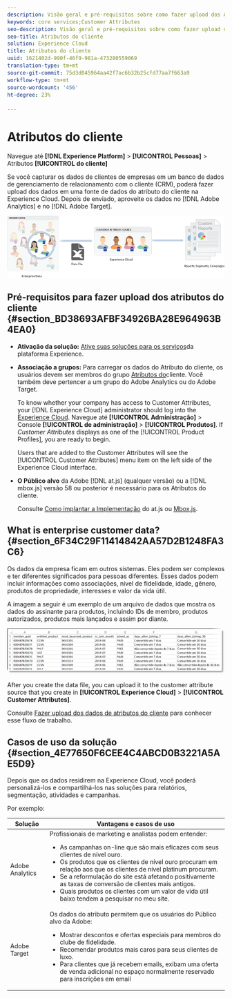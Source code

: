 ```yaml
---
description: Visão geral e pré-requisitos sobre como fazer upload dos Atributos do cliente na Experience Cloud.
keywords: core services;Customer Attributes
seo-description: Visão geral e pré-requisitos sobre como fazer upload dos Atributos do cliente na Experience Cloud.
seo-title: Atributos do cliente
solution: Experience Cloud
title: Atributos do cliente
uuid: 1621402d-990f-46f9-981a-473280559069
translation-type: tm+mt
source-git-commit: 75d3d045964aa42f7ac6b32b25cfd77aa7f663a9
workflow-type: tm+mt
source-wordcount: '456'
ht-degree: 23%

---
```



# Atributos do cliente

Navegue até **[!DNL Experience Platform]** > **[!UICONTROL Pessoas]** > Atributos **[!UICONTROL do cliente]**

Se você capturar os dados de clientes de empresas em um banco de dados de gerenciamento de relacionamento com o cliente (CRM), poderá fazer upload dos dados em uma fonte de dados do atributo do cliente na Experience Cloud. Depois de enviado, aproveite os dados no [!DNL Adobe Analytics] e no [!DNL Adobe Target].

![](assets/custom_reports.png)

## Pré-requisitos para fazer upload dos atributos do cliente {#section_BD38693AFBF34926BA28E964963B4EA0}

* **Ativação da solução:** [Ative suas soluções para os serviços](../core-services/core-services.md#concept_07ED1D5C64234E77976E6D572E78FB9C)da plataforma Experience.

* **Associação a grupos:** Para carregar os dados do Atributo do cliente, os usuários devem ser membros do grupo [Atributos do](../admin-getting-started/admin-getting-started.md#task_3295A85536BF48899A1AB40D207E77E9)cliente. Você também deve pertencer a um grupo do Adobe Analytics ou do Adobe Target.

   To know whether your company has access to Customer Attributes, your [!DNL Experience Cloud] administrator should log into the [Experience Cloud](https://experience.adobe.com). Navegue até **[!UICONTROL Administração]** > Console **[!UICONTROL de administração]** > **[!UICONTROL Produtos]**. If *Customer Attributes* displays as one of the [!UICONTROL Product Profiles], you are ready to begin.

   Users that are added to the Customer Attributes will see the [!UICONTROL Customer Attributes] menu item on the left side of the Experience Cloud interface.

* **O Público alvo** da Adobe [!DNL at.js] (qualquer versão) ou a [!DNL mbox.js] versão 58 ou posterior é necessário para os Atributos do cliente.

   Consulte [Como implantar a Implementação](https://docs.adobe.com/content/help/en/target/using/implement-target/client-side/deploy-at-js/how-to-deployatjs.html) do at.js ou [Mbox.js](https://docs.adobe.com/content/help/pt-BR/target/using/implement-target/client-side/mbox-implement/mbox-download.html).

## What is enterprise customer data? {#section_6F34C29F11414842AA57D2B1248FA3C6}

Os dados da empresa ficam em outros sistemas. Eles podem ser complexos e ter diferentes significados para pessoas diferentes. Esses dados podem incluir informações como associações, nível de fidelidade, idade, gênero, produtos de propriedade, interesses e valor da vida útil.

A imagem a seguir é um exemplo de um arquivo de dados que mostra os dados do assinante para produtos, incluindo IDs de membro, produtos autorizados, produtos mais lançados e assim por diante.

![](assets/01_crs_usecase.png)

After you create the data file, you can upload it to the customer attribute source that you create in **[!UICONTROL Experience Cloud]** > **[!UICONTROL Customer Attributes]**.

Consulte [Fazer upload dos dados de atributos do cliente](../attributes/t-crs-usecase.md#task_BCC327B2A0EF4A1BBB2934013AB92B78) para conhecer esse fluxo de trabalho.

## Casos de uso da solução {#section_4E77650F6CEE4C4ABCD0B3221A5AE5D9}

Depois que os dados residirem na Experience Cloud, você poderá personalizá-los e compartilhá-los nas soluções para relatórios, segmentação, atividades e campanhas.

Por exemplo:

| Solução | Vantagens e casos de uso |
|--- |--- |
| Adobe Analytics | Profissionais de marketing e analistas podem entender:<ul><li>As campanhas on-line que são mais eficazes com seus clientes de nível ouro.</li><li>Os produtos que os clientes de nível ouro procuram em relação aos que os clientes de nível platinum procuram.</li><li>Se a reformulação do site está afetando positivamente as taxas de conversão de clientes mais antigos.</li><li>Quais produtos os clientes com um valor de vida útil baixo tendem a pesquisar no meu site.</li></ul> |
| Adobe Target | Os dados do atributo permitem que os usuários do Público alvo da Adobe:<ul><li>Mostrar descontos e ofertas especiais para membros do clube de fidelidade.</li><li>Recomendar produtos mais caros para seus clientes de luxo.</li><li>Para clientes que já recebem emails, exibam uma oferta de venda adicional no espaço normalmente reservado para inscrições em email</li></ul> |
